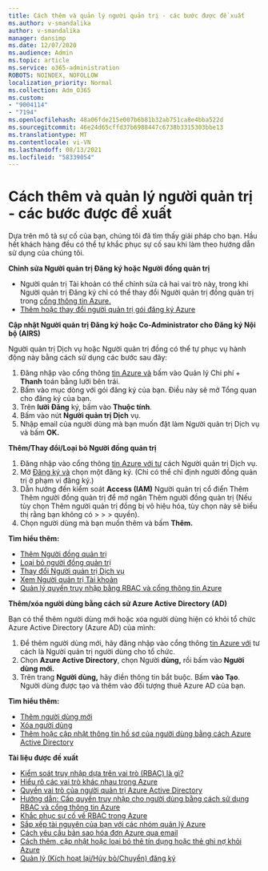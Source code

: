 ```yaml
---
title: Cách thêm và quản lý người quản trị - các bước được đề xuất
ms.author: v-smandalika
author: v-smandalika
manager: dansimp
ms.date: 12/07/2020
ms.audience: Admin
ms.topic: article
ms.service: o365-administration
ROBOTS: NOINDEX, NOFOLLOW
localization_priority: Normal
ms.collection: Adm_O365
ms.custom:
- "9004114"
- "7194"
ms.openlocfilehash: 48a06fde215e007b6b81b32ab751ca8e4bba522d
ms.sourcegitcommit: 46e24d65cffd37b6988447c6738b3315303bbe13
ms.translationtype: MT
ms.contentlocale: vi-VN
ms.lasthandoff: 08/13/2021
ms.locfileid: "58339054"
---
```

# <a name="how-to-add-and-manage-administrators---recommended-steps"></a>Cách thêm và quản lý người quản trị - các bước được đề xuất

Dựa trên mô tả sự cố của bạn, chúng tôi đã tìm thấy giải pháp cho bạn. Hầu hết khách hàng đều có thể tự khắc phục sự cố sau khi làm theo hướng dẫn sử dụng của chúng tôi.

**Chỉnh sửa Người quản trị Đăng ký hoặc Người đồng quản trị**

- Người quản trị Tài khoản có thể chỉnh sửa cả hai vai trò này, trong khi Người quản trị Đăng ký chỉ có thể thay đổi Người quản trị đồng quản trị trong [cổng thông tin Azure.](https://ms.portal.azure.com/#home)
- [Thêm hoặc thay đổi người quản trị gói đăng ký Azure](https://docs.microsoft.com/azure/cost-management-billing/manage/add-change-subscription-administrator)

**Cập nhật Người quản trị Đăng ký hoặc Co-Administrator cho Đăng ký Nội bộ (AIRS)**

Người quản trị Dịch vụ hoặc Người quản trị đồng có thể tự phục vụ hành động này bằng cách sử dụng các bước sau đây:

1. Đăng nhập vào cổng thông [tin Azure và](https://ms.portal.azure.com/#home) bấm vào Quản lý Chi phí + **Thanh** toán bằng lưỡi bên trái.
2. Bấm vào mục dòng với gói đăng ký của bạn. Điều này sẽ mở Tổng quan cho đăng ký của bạn.
3. Trên **lưỡi Đăng** ký, bấm vào **Thuộc tính**. 
4. Bấm vào nút **Người quản trị Dịch** vụ.
5. Nhập email của người dùng mà bạn muốn đặt làm Người quản trị Dịch vụ và bấm **OK.**

**Thêm/Thay đổi/Loại bỏ Người đồng quản trị**

1. Đăng nhập vào cổng thông [tin Azure với tư](https://ms.portal.azure.com/#home) cách Người quản trị Dịch vụ.
2. Mở [Đăng ký và](https://ms.portal.azure.com/#blade/Microsoft_Azure_Billing/SubscriptionsBlade) chọn một đăng ký. (Chỉ có thể chỉ định người đồng quản trị ở phạm vi đăng ký.)
3. Dẫn hướng đến kiểm soát **Access (IAM)** Người quản trị cổ điển Thêm Thêm người đồng quản trị để mở ngăn Thêm người đồng quản trị (Nếu tùy chọn Thêm người quản trị đồng bị vô hiệu hóa, tùy chọn này sẽ biểu thị rằng bạn không có  >    >    >   quyền). 
4. Chọn người dùng mà bạn muốn thêm và bấm **Thêm.**

**Tìm hiểu thêm:**
- [Thêm Người đồng quản trị](https://docs.microsoft.com/azure/role-based-access-control/classic-administrators)
- [Loại bỏ người đồng quản trị](https://docs.microsoft.com/azure/role-based-access-control/classic-administrators)
- [Thay đổi Người quản trị Dịch vụ](https://docs.microsoft.com/azure/role-based-access-control/classic-administrators)
- [Xem Người quản trị Tài khoản](https://docs.microsoft.com/azure/role-based-access-control/classic-administrators)
- [Quản lý quyền truy nhập bằng RBAC và cổng thông tin Azure](https://docs.microsoft.com/azure/role-based-access-control/role-assignments-portal)

**Thêm/xóa người dùng bằng cách sử Azure Active Directory (AD)**

Bạn có thể thêm người dùng mới hoặc xóa người dùng hiện có khỏi tổ chức Azure Active Directory (Azure AD) của mình:

1. Để thêm người dùng mới, hãy đăng nhập vào cổng thông [tin Azure với](https://ms.portal.azure.com/#home) tư cách là Người quản trị người dùng cho tổ chức.
2. Chọn **Azure Active Directory**, chọn Người **dùng,** rồi bấm vào **Người dùng mới.**
3. Trên trang **Người dùng,** hãy điền thông tin bắt buộc. Bấm **vào Tạo**. Người dùng được tạo và thêm vào đối tượng thuê Azure AD của bạn.

**Tìm hiểu thêm:**

- [Thêm người dùng mới](https://docs.microsoft.com/azure/active-directory/fundamentals/add-users-azure-active-directory)
- [Xóa người dùng](https://docs.microsoft.com/azure/active-directory/fundamentals/add-users-azure-active-directory)
- [Thêm hoặc cập nhật thông tin hồ sơ của người dùng bằng cách Azure Active Directory](https://docs.microsoft.com/azure/active-directory/fundamentals/active-directory-users-profile-azure-portal)

**Tài liệu được đề xuất**

- [Kiểm soát truy nhập dựa trên vai trò (RBAC) là gì?](https://docs.microsoft.com/azure/role-based-access-control/overview)
- [Hiểu rõ các vai trò khác nhau trong Azure](https://docs.microsoft.com/azure/role-based-access-control/rbac-and-directory-admin-roles)
- [Quyền vai trò của người quản trị Azure Active Directory](https://docs.microsoft.com/azure/active-directory/roles/permissions-reference)
- [Hướng dẫn: Cấp quyền truy nhập cho người dùng bằng cách sử dụng RBAC và cổng thông tin Azure](https://docs.microsoft.com/azure/role-based-access-control/quickstart-assign-role-user-portal)
- [Khắc phục sự cố về RBAC trong Azure](https://docs.microsoft.com/azure/role-based-access-control/troubleshooting)
- [Sắp xếp tài nguyên của bạn với các nhóm quản lý Azure](https://docs.microsoft.com/azure/governance/management-groups/overview)
- [Cách yêu cầu bản sao hóa đơn Azure qua email](https://azure.microsoft.com/blog/azure-email-invoices/)
- [Cách thêm, cập nhật hoặc loại bỏ thẻ tín dụng hoặc thẻ ghi nợ khỏi Azure](https://docs.microsoft.com/azure/cost-management-billing/manage/change-credit-card)
- [Quản lý (Kích hoạt lại/Hủy bỏ/Chuyển) đăng ký](https://docs.microsoft.com/azure/cost-management-billing/manage/subscription-disabled)



